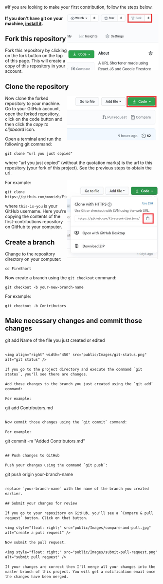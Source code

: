 #If you are looking to make your first contribution, follow the steps below.

<img align="right" width="300" src="/public/Images/fork.jpg" alt="fork this repository" />

#### If you don't have git on your machine, [install it](https://help.github.com/articles/set-up-git/).

## Fork this repository

Fork this repository by clicking on the fork button on the top of this page.
This will create a copy of this repository in your account.

## Clone the repository

<img align="right" width="300" src="public/Images/clone.jpg" alt="clone this repository" />

Now clone the forked repository to your machine. Go to your GitHub account, open the forked repository, click on the code button and then click the _copy to clipboard_ icon.

Open a terminal and run the following git command:

```
git clone "url you just copied"
```

where "url you just copied" (without the quotation marks) is the url to this repository (your fork of this project). See the previous steps to obtain the url.

<img align="right" width="300" src="public/Images/copy-to-clipboard.png" alt="copy URL to clipboard" />

For example:

```
git clone https://github.com/monizb/FireShort.git
```

where `this-is-you` is your GitHub username. Here you're copying the contents of the first-contributions repository on GitHub to your computer.

## Create a branch

Change to the repository directory on your computer:

```
cd FireShort 
```

Now create a branch using the `git checkout` command:

```
git checkout -b your-new-branch-name
```

For example:

```
git checkout -b Contributors
```

## Make necessary changes and commit those changes

 git add Name of the file you just created or edited
```

<img align="right" width="450" src="public/Images/git-status.png" alt="git status" />

If you go to the project directory and execute the command `git status`, you'll see there are changes.

Add those changes to the branch you just created using the `git add` command:

For example:

```
git add Contributors.md
```

Now commit those changes using the `git commit` command:

For example:

```
git commit -m "Added Contributors.md"
```

## Push changes to GitHub

Push your changes using the command `git push`:

```
git push origin your-branch-name
```

replace `your-branch-name` with the name of the branch you created earlier.

## Submit your changes for review

If you go to your repository on GitHub, you'll see a `Compare & pull request` button. Click on that button.

<img style="float: right;" src="public/Images/compare-and-pull.jpg" alt="create a pull request" />

Now submit the pull request.

<img style="float: right;" src="public/Images/submit-pull-request.png" alt="submit pull request" />

If your changes are correct then I'll merge all your changes into the master branch of this project. You will get a notification email once the changes have been merged.


